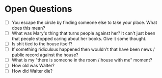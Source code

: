 # Open Questions

- [ ] You escape the circle by finding someone else to take your place. What does this mean?
- [ ] What was Mary's thing that turns people against her? It can't just been that people stopped caring about her books. Give it some thought.
- [ ] Is shit tied to the house itself?
- [ ] If something ridiculous happened then wouldn't that have been news / public record against the house?
- [ ] What is my "there is someone in the room / house with me" moment?
- [ ] How old was Walter?
- [ ] How did Walter die?
